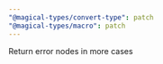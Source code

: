 ```yaml
---
"@magical-types/convert-type": patch
"@magical-types/macro": patch
---
```


Return error nodes in more cases
